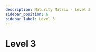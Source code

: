 ```yaml
---
description: Maturity Matrix - Level 3
sidebar_position: 6
sidebar_label: Level 3
---
```


# Level 3